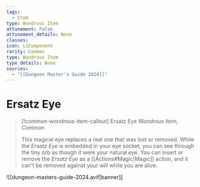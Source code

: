 ```yaml
---
tags:
  - Item
type: Wondrous Item
attunement: False
attunement_details: None
classes:
icon: LiComponent
rarity: Common
type: Wondrous Item
type_details: None
sources: 
  - "[[Dungeon Master's Guide 2024]]"
---
```

# Ersatz Eye
>[!common-wondrous-item-callout] Ersatz Eye
>_Wondrous Item, Common_
>
>This magical eye replaces a real one that was lost or removed. While the _Ersatz Eye_ is embedded in your eye socket, you can see through the tiny orb as though it were your natural eye. You can insert or remove the _Ersatz Eye_ as a [[Actions#Magic\|Magic]] action, and it can't be removed against your will while you are alive.
>


![[dungeon-masters-guide-2024.avif|banner]]